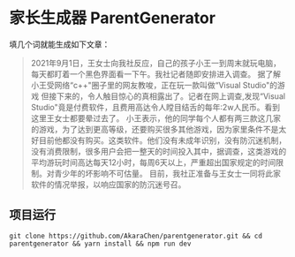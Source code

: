 # 家长生成器 ParentGenerator #

填几个词就能生成如下文章：

> 2021年9月1日，王女士向我社反应，自己的孩子小王一到周末就玩电脑，每天都盯着一个黑色界面看一下午。我社记者随即安排进入调查。
> 据了解小王受网络“c++"圈子里的网友教唆，正在玩一款叫做“Visual Studio"的游戏
> 但接下来的，令人触目惊心的真相露出了。记者在网上调查,发现“Visual Studio"竟是付费软件，且费用高达令人瞠目结舌的每年:2w人民币。看到这里王女士都要晕过去了。
> 小王表示，他的同学每个人都有两三款这几家的游戏，为了达到更高等级，还要购买很多其他游戏，因为家里条件不是太好目前他都没有购买。这类软件。他们没有未成年识别，没有防沉迷机制，没有消费限制，很多用户会把一整天的时间投入其中，据调查，这类游戏的平均游玩时间高达每天12小时，每周6天以上，严重超出国家规定的时间限制。对青少年的坏影响不可估量。
> 目前，我社正准备与王女士一同将此家软件的情况举报，以响应国家的防沉迷号召。

## 项目运行 ##

`git clone https://github.com/AkaraChen/parentgenerator.git && cd parentgenerator && yarn install && npm run dev`
